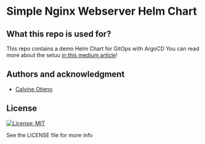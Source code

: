 # Simple Nginx Webserver Helm Chart



## What this repo is used for?

This repo contains a demo Helm Chart for GitOps with ArgoCD
You can read more about the setuu [in this medium article](#coming-up)!

## Authors and acknowledgment
 * [Calvine Otieno](https://www.calvineotieno.com)

## License
[![License: MIT](https://img.shields.io/badge/License-MIT-yellow.svg)](https://opensource.org/licenses/MIT)

See the LICENSE file for more info

